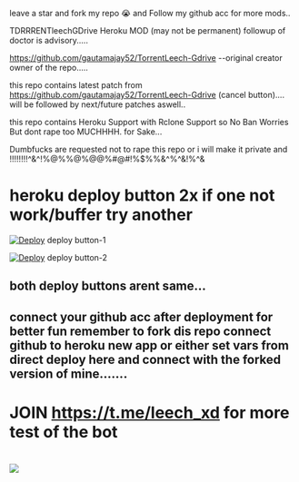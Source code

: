  leave a star and fork my repo 😭 and Follow my github acc for more mods..

 TDRRRENTleechGDrive Heroku MOD (may not be permanent) followup of doctor is advisory.....

 https://github.com/gautamajay52/TorrentLeech-Gdrive --original creator owner of the repo.....

 this repo contains latest patch from https://github.com/gautamajay52/TorrentLeech-Gdrive (cancel button).... will be followed by next/future patches aswell..

 this repo contains Heroku Support with Rclone Support so No Ban Worries But dont rape too MUCHHHH. for Sake...

 Dumbfucks are requested not to rape this repo or i will make it private and !!!!!!!!^&^!%@%%@%@@%#@#!%$%%&^%^&!%^&


# heroku deploy button 2x if one not work/buffer try another

[![Deploy](https://www.herokucdn.com/deploy/button.svg)](https://dashboard.heroku.com/new?template=https://github.com/AmirulAndalib/torrenteechX/tree/master) deploy button-1

[![Deploy](https://www.herokucdn.com/deploy/button.svg)](https://heroku.com/deploy) deploy button-2 

## both deploy buttons arent same...


## connect your github acc after deployment for better fun remember to fork dis repo connect github to heroku new app or either set vars from direct deploy here and connect with the forked version of mine.......



# JOIN  https://t.me/leech_xd for more test of the bot

# <a href="https://t.me/leech_XD"><img src="https://img.shields.io/badge/Join-Telegram%20Channel-red.svg?logo=Telegram"></a>









